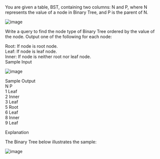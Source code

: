 You are given a table, BST, containing two columns: N and P, where N represents the value of a node in Binary Tree, and P is the parent of N.

![image](https://user-images.githubusercontent.com/38153316/158321994-5a9cc075-5d8b-40d9-b50a-17f015167c71.png)


Write a query to find the node type of Binary Tree ordered by the value of the node. Output one of the following for each node:

Root: If node is root node.  
Leaf: If node is leaf node.  
Inner: If node is neither root nor leaf node.  
Sample Input  

![image](https://user-images.githubusercontent.com/38153316/158322010-c0888796-9e42-4fa6-9c15-3d2f96ad645a.png)


Sample Output   
N P  
1 Leaf  
2 Inner  
3 Leaf  
5 Root  
6 Leaf  
8 Inner  
9 Leaf  
 
Explanation

The Binary Tree below illustrates the sample:

![image](https://user-images.githubusercontent.com/38153316/158322023-8616e244-32ea-4382-92df-2431e3a3f8ce.png)

